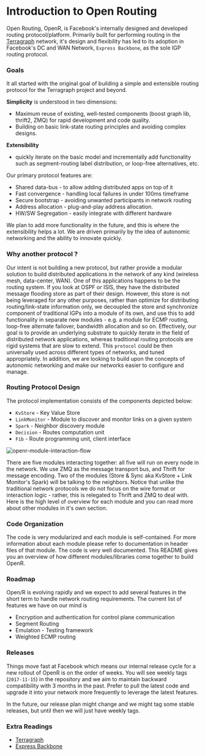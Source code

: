 # Introduction to Open Routing

Open Routing, OpenR, is Facebook's internally designed and developed routing
protocol/platform. Primarily built for performing routing in the
[Terragraph](https://terragraph.com/) network, it's design and flexibility has
led to its adoption in Facebook's DC and WAN Network, `Express Backbone`, as the
sole IGP routing protocol.

### Goals

It all started with the original goal of building a simple and extensible
routing protocol for the Terragraph project and beyond.

**Simplicity** is understood in two dimensions:

- Maximum reuse of existing, well-tested components (boost graph lib, thrift2,
  ZMQ) for rapid development and code quality.
- Building on basic link-state routing principles and avoiding complex designs.

**Extensibility**

- quickly iterate on the basic model and incrementally add functionality such as
  segment-routing label distribution, or loop-free alternatives, etc.

Our primary protocol features are:

- Shared data-bus - to allow adding distributed apps on top of it
- Fast convergence - handling local failures in under 100ms timeframe
- Secure bootstrap - avoiding unwanted participants in network routing
- Address allocation - plug-and-play address allocation.
- HW/SW Segregation - easily integrate with different hardware

We plan to add more functionality in the future, and this is where the
extensibility helps a lot. We are driven primarily by the idea of autonomic
networking and the ability to innovate quickly.

### Why another protocol ?

Our intent is not building a new protocol, but rather provide a modular solution
to build distributed applications in the network of any kind (wireless mesh,
data-center, WAN). One of this applications happens to be the routing system. If
you look at OSPF or ISIS, they have the distributed message flooding store as
part of their design. However, this store is not being leveraged for any other
purposes, rather than optimize for distributing routing/link-state information
only, we decoupled the store and synchronize component of traditional IGPs into
a module of its own, and use this to add functionality in separate new modules -
e.g. a module for ECMP routing, loop-free alternate failover, bandwidth
allocation and so on. Effectively, our goal is to provide an underlying
substrate to quickly iterate in the field of distributed network applications,
whereas traditional routing protocols are rigid systems that are slow to extend.
This `protocol` could be then universally used across different types of
networks, and tuned appropriately. In addition, we are looking to build upon the
concepts of autonomic networking and make our networks easier to configure and
manage.

### Routing Protocol Design

The protocol implementation consists of the components depicted below:

- `KvStore` - Key Value Store
- `LinkMonitor` - Module to discover and monitor links on a given system
- `Spark` - Neighbor discovery module
- `Decision` - Routes computation unit
- `Fib` - Route programming unit, client interface

![openr-module-interaction-flow](https://user-images.githubusercontent.com/1482609/31962601-d95542ee-b8b2-11e7-8e6b-9ac38882e0b7.png)

There are five modules interacting together: all five will run on every node in
the network. We use ZMQ as the message transport bus, and Thrift for message
encoding. Two of the modules (Store & Sync aka KvStore + Link Monitor's Spark)
will be talking to the neighbors. Notice that unlike the traditional network
protocols we do not focus on the wire format or interaction logic - rather, this
is relegated to Thrift and ZMQ to deal with. Here is the high level of overview
for each module and you can read more about other modules in it's own section.

### Code Organization

The code is very modularized and each module is self-contained. For more
information about each module please refer to documentation in header files of
that module. The code is very well documented. This README gives you an overview
of how different modules/libraries come together to build OpenR.

### Roadmap

Open/R is evolving rapidly and we expect to add several features in the short
term to handle network routing requirements. The current list of features we
have on our mind is

- Encryption and authentication for control plane communication
- Segment Routing
- Emulation - Testing framework
- Weighted ECMP routing

### Releases

Things move fast at Facebook which means our internal release cycle for a new
rollout of OpenR is on the order of weeks. You will see weekly tags
(`2017-11-15`) in the repository and we aim to maintain backward compatibility
with 3 months in the past. Prefer to pull the latest code and upgrade it into
your network more frequently to leverage the latest features.

In the future, our release plan might change and we might tag some stable
releases, but until then we will just have weekly tags.

### Extra Readings

- [Terragraph](https://engineering.fb.com/2016/04/13/connectivity/introducing-facebook-s-new-terrestrial-connectivity-systems-terragraph-and-project-aries/)
- [Express Backbone](https://engineering.fb.com/2017/05/01/data-center-engineering/building-express-backbone-facebook-s-new-long-haul-network/)
